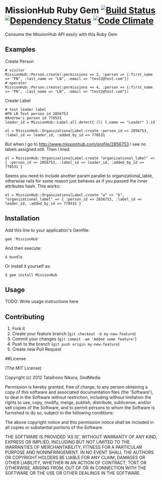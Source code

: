 # MissionHub Ruby Gem [![Build Status](https://secure.travis-ci.org/Godmedia/missionhub-gem.png)](http://travis-ci.org/Godmedia/missionhub-gem) [![Dependency Status](https://gemnasium.com/Godmedia/missionhub-gem.png)](https://gemnasium.com/Godmedia/missionhub-gem) [![Code Climate](https://codeclimate.com/badge.png)](https://codeclimate.com/github/Godmedia/missionhub-gem)
Consume the MissionHub API easily with this Ruby Gem

## Examples

Create Person

    # visitor
    MissionHub::Person.create(:permissions => 2, :person => {:first_name => "FN", :last_name => "LN", :email => "test2@test.com"})
    # operator
    MissionHub::Person.create(:permissions => 4, :person => {:first_name => "FN", :last_name => "LN", :email => "test2@test.com"})

Create Label

    # test leader label
    #FN LN Test person id 2856753
    #Andrew's person id 778531
    leader_id = MissionHub::Label.all.detect{ |l| l.name == "Leader" }.id

    ol = MissionHub::OrganizationalLabel.create :person_id => 2856753, :label_id => leader_id, :added_by_id => 778531

But when I go to http://www.missionhub.com/profile/2856753 I see no labels assigned still.  Then I tried

    ol = MissionHub::OrganizationalLabel.create "organizational_label" => { :person_id => 2856753, :label_id => leader_id, :added_by_id => 778531 }

Seems you need to include another param parallel to organizational_lable, otherwise rails for some reason just behaves as if you passed the inner attributes hash.  This works:

    ol = MissionHub::OrganizationalLabel.create "a" => "b", "organizational_label" => { :person_id => 2856753, :label_id => leader_id, :added_by_id => 778531 }

## Installation

Add this line to your application's Gemfile:

    gem 'MissionHub'

And then execute:

    $ bundle

Or install it yourself as:

    $ gem install MissionHub

## Usage

TODO: Write usage instructions here

## Contributing

1. Fork it
2. Create your feature branch (`git checkout -b my-new-feature`)
3. Commit your changes (`git commit -am 'Added some feature'`)
4. Push to the branch (`git push origin my-new-feature`)
5. Create new Pull Request

##License

(The MIT License)

Copyright (c) 2012 Tataihono Nikora, GodMedia

Permission is hereby granted, free of charge, to any person obtaining
a copy of this software and associated documentation files (the
'Software'), to deal in the Software without restriction, including
without limitation the rights to use, copy, modify, merge, publish,
distribute, sublicense, and/or sell copies of the Software, and to
permit persons to whom the Software is furnished to do so, subject to
the following conditions:

The above copyright notice and this permission notice shall be
included in all copies or substantial portions of the Software.

THE SOFTWARE IS PROVIDED 'AS IS', WITHOUT WARRANTY OF ANY KIND,
EXPRESS OR IMPLIED, INCLUDING BUT NOT LIMITED TO THE WARRANTIES OF
MERCHANTABILITY, FITNESS FOR A PARTICULAR PURPOSE AND NONINFRINGEMENT.
IN NO EVENT SHALL THE AUTHORS OR COPYRIGHT HOLDERS BE LIABLE FOR ANY
CLAIM, DAMAGES OR OTHER LIABILITY, WHETHER IN AN ACTION OF CONTRACT,
TORT OR OTHERWISE, ARISING FROM, OUT OF OR IN CONNECTION WITH THE
SOFTWARE OR THE USE OR OTHER DEALINGS IN THE SOFTWARE.
